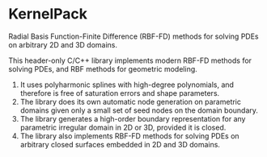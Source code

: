 # KernelPack
Radial Basis Function-Finite Difference (RBF-FD) methods for solving PDEs on arbitrary 2D and 3D domains.

This header-only C/C++ library implements modern RBF-FD methods for solving PDEs, and RBF methods for geometric modeling. 

1. It uses polyharmonic splines with high-degree polynomials, and therefore is free of saturation errors and shape parameters. 
2. The library does its own automatic node generation on parametric domains given only a small set of seed nodes on the domain boundary.
3. The library generates a high-order boundary representation for any parametric irregular domain in 2D or 3D, provided it is closed. 
4. The library also implements RBF-FD methods for solving PDEs on arbitrary closed surfaces embedded in 2D and 3D domains.

